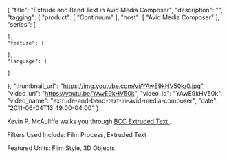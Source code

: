 {
  "title": "Extrude and Bend Text in Avid Media Composer",
  "description": "",
  "tagging": {
    "product": [
      "Continuum"
    ],
    "host": [
      "Avid Media Composer"
    ],
    "series": [

    ],
    "feature": [

    ],
    "language": [

    ]
  },
  "thumbnail_url": "https://img.youtube.com/vi/YAwE9kHV50k/0.jpg",
  "video_url": "https://youtu.be/YAwE9kHV50k",
  "video_id": "YAwE9kHV50k",
  "video_name": "extrude-and-bend-text-in-avid-media-composer",
  "date": "2011-06-04T13:49:00-04:00"
}

Kevin P. McAuliffe walks you through [ BCC Extruded Text ](/products/continuum-units/3d-objects/).

Filters Used Include: Film Process, Extruded Text

Featured Units: Film Style, 3D Objects


